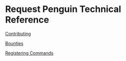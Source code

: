 # Request Penguin Technical Reference

[Contributing](contributing.md)

[Bounties](bounty-hunting.md)

[Registering Commands](registering-cmd.md)